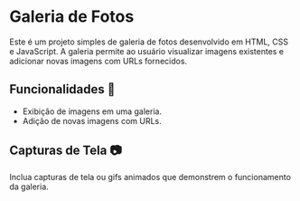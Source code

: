 # Galeria de Fotos

Este é um projeto simples de galeria de fotos desenvolvido em HTML, CSS e JavaScript. A galeria permite ao usuário visualizar imagens existentes e adicionar novas imagens com URLs fornecidos.

## Funcionalidades 🚀

- Exibição de imagens em uma galeria.
- Adição de novas imagens com URLs.

## Capturas de Tela 📷

Inclua capturas de tela ou gifs animados que demonstrem o funcionamento da galeria.
